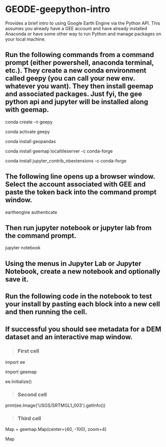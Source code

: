 # GEODE-geepython-intro

Provides a brief intro to using Google Earth Engine via the Python API. This assumes you already have a GEE account and have already installed Anaconda or have some other way to run Python and manage packages on your local machine.

## Run the following commands from a command prompt (either powershell, anaconda terminal, etc.). They create a new conda environment called geepy (you can call your new env. whatever you want). They then install geemap and associated packages. Just fyi, the gee python api and jupyter will be installed along with geemap.

conda create -n geepy

conda activate geepy

conda install geopandas

conda install geemap localtileserver -c conda-forge

conda install jupyter_contrib_nbextensions -c conda-forge

## The following line opens up a browser window. Select the account associated with GEE and paste the token back into the command prompt window.

earthengine authenticate

## Then run jupyter notebook or jupyter lab from the command prompt.

jupyter notebook

## Using the menus in Jupyter Lab or Jupyter Notebook, create a new notebook and optionally save it.
## Run the following code in the notebook to test your install by pasting each block into a new cell and then running the cell.
## If successful you should see metadata for a DEM dataset and an interactive map window.

> ### First cell
import ee

import geemap

ee.Initialize()

> ### Second cell
print(ee.Image('USGS/SRTMGL1_003').getInfo())

> ### Third cell
Map = geemap.Map(center=(40, -100), zoom=4)

Map

